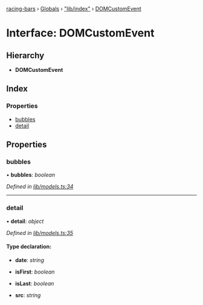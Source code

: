[racing-bars](../README.md) › [Globals](../globals.md) › ["lib/index"](../modules/_lib_index_.md) › [DOMCustomEvent](_lib_index_.domcustomevent.md)

# Interface: DOMCustomEvent

## Hierarchy

* **DOMCustomEvent**

## Index

### Properties

* [bubbles](_lib_index_.domcustomevent.md#bubbles)
* [detail](_lib_index_.domcustomevent.md#detail)

## Properties

###  bubbles

• **bubbles**: *boolean*

*Defined in [lib/models.ts:34](https://github.com/hatemhosny/racing-bars-history/blob/4bb04c0/src/lib/models.ts#L34)*

___

###  detail

• **detail**: *object*

*Defined in [lib/models.ts:35](https://github.com/hatemhosny/racing-bars-history/blob/4bb04c0/src/lib/models.ts#L35)*

#### Type declaration:

* **date**: *string*

* **isFirst**: *boolean*

* **isLast**: *boolean*

* **src**: *string*
